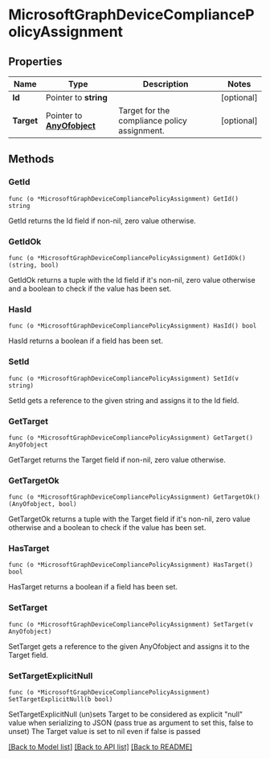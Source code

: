 # MicrosoftGraphDeviceCompliancePolicyAssignment

## Properties

Name | Type | Description | Notes
------------ | ------------- | ------------- | -------------
**Id** | Pointer to **string** |  | [optional] 
**Target** | Pointer to [**AnyOfobject**](anyOf&lt;object&gt;.md) | Target for the compliance policy assignment. | [optional] 

## Methods

### GetId

`func (o *MicrosoftGraphDeviceCompliancePolicyAssignment) GetId() string`

GetId returns the Id field if non-nil, zero value otherwise.

### GetIdOk

`func (o *MicrosoftGraphDeviceCompliancePolicyAssignment) GetIdOk() (string, bool)`

GetIdOk returns a tuple with the Id field if it's non-nil, zero value otherwise
and a boolean to check if the value has been set.

### HasId

`func (o *MicrosoftGraphDeviceCompliancePolicyAssignment) HasId() bool`

HasId returns a boolean if a field has been set.

### SetId

`func (o *MicrosoftGraphDeviceCompliancePolicyAssignment) SetId(v string)`

SetId gets a reference to the given string and assigns it to the Id field.

### GetTarget

`func (o *MicrosoftGraphDeviceCompliancePolicyAssignment) GetTarget() AnyOfobject`

GetTarget returns the Target field if non-nil, zero value otherwise.

### GetTargetOk

`func (o *MicrosoftGraphDeviceCompliancePolicyAssignment) GetTargetOk() (AnyOfobject, bool)`

GetTargetOk returns a tuple with the Target field if it's non-nil, zero value otherwise
and a boolean to check if the value has been set.

### HasTarget

`func (o *MicrosoftGraphDeviceCompliancePolicyAssignment) HasTarget() bool`

HasTarget returns a boolean if a field has been set.

### SetTarget

`func (o *MicrosoftGraphDeviceCompliancePolicyAssignment) SetTarget(v AnyOfobject)`

SetTarget gets a reference to the given AnyOfobject and assigns it to the Target field.

### SetTargetExplicitNull

`func (o *MicrosoftGraphDeviceCompliancePolicyAssignment) SetTargetExplicitNull(b bool)`

SetTargetExplicitNull (un)sets Target to be considered as explicit "null" value
when serializing to JSON (pass true as argument to set this, false to unset)
The Target value is set to nil even if false is passed

[[Back to Model list]](../README.md#documentation-for-models) [[Back to API list]](../README.md#documentation-for-api-endpoints) [[Back to README]](../README.md)


